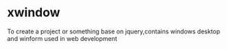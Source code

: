 xwindow
=======

To create a project or something base on jquery,contains windows desktop and winform used in web development